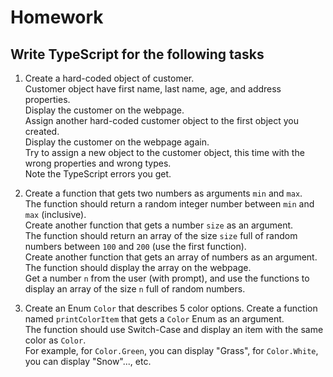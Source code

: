 # Homework

## Write **TypeScript** for the following tasks

1. Create a hard-coded object of customer.  
   Customer object have first name, last name, age, and address properties.  
   Display the customer on the webpage.  
   Assign another hard-coded customer object to the first object you created.  
   Display the customer on the webpage again.  
   Try to assign a new object to the customer object, this time with the wrong properties and wrong types.  
   Note the TypeScript errors you get.

2. Create a function that gets two numbers as arguments `min` and `max`.  
   The function should return a random integer number between `min` and `max` (inclusive).  
   Create another function that gets a number `size` as an argument.  
   The function should return an array of the size `size` full of random numbers between `100` and `200` (use the first function).  
   Create another function that gets an array of numbers as an argument.  
   The function should display the array on the webpage.  
   Get a number `n` from the user (with prompt), and use the functions to display an array of the size `n` full of random numbers.

3. Create an Enum `Color` that describes 5 color options.
   Create a function named `printColorItem` that gets a `Color` Enum as an argument.  
   The function should use Switch-Case and display an item with the same color as `Color`.  
   For example, for `Color.Green`, you can display "Grass", for `Color.White`, you can display "Snow"..., etc.
